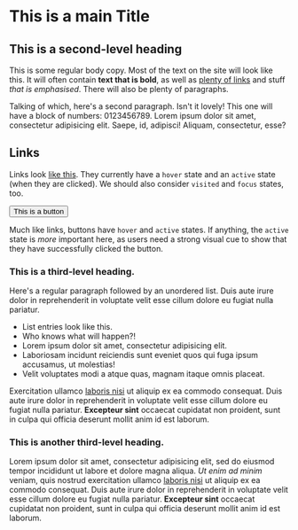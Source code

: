 # This is a main Title

## This is a second-level heading

This is some regular body copy. Most of the text on the site will look like this. It will often contain **text that is bold**, as well as [plenty of links](/) and stuff *that is emphasised*. There will also be plenty of paragraphs.

Talking of which, here's a second paragraph. Isn't it lovely! This one will have a block of numbers: 0123456789. Lorem ipsum dolor sit amet, consectetur adipisicing elit. Saepe, id, adipisci! Aliquam, consectetur, esse?

## Links

Links look [like this](/). They currently have a `hover` state and an `active` state (when they are clicked). We should also consider `visited` and `focus` states, too.

<button>This is a button</button>

Much like links, buttons have `hover` and `active` states. If anything, the `active` state is *more* important here, as users need a strong visual cue to show that they have successfully clicked the button.

### This is a third-level heading.

Here's a regular paragraph followed by an unordered list. Duis aute irure dolor in reprehenderit in voluptate velit esse
cillum dolore eu fugiat nulla pariatur.

* List entries look like this.
* Who knows what will happen?!
* Lorem ipsum dolor sit amet, consectetur adipisicing elit.
* Laboriosam incidunt reiciendis sunt eveniet quos qui fuga ipsum accusamus, ut molestias!
* Velit voluptates modi a atque quas, magnam itaque omnis placeat.

Exercitation ullamco [laboris nisi](/) ut aliquip ex ea commodo
consequat. Duis aute irure dolor in reprehenderit in voluptate velit esse
cillum dolore eu fugiat nulla pariatur. __Excepteur sint__ occaecat cupidatat non proident, sunt in culpa qui officia deserunt mollit anim id est laborum.

### This is another third-level heading.

Lorem ipsum dolor sit amet, consectetur adipisicing elit, sed do eiusmod
tempor incididunt ut labore et dolore magna aliqua. _Ut enim ad minim_ veniam,
quis nostrud exercitation ullamco [laboris nisi](/) ut aliquip ex ea commodo
consequat. Duis aute irure dolor in reprehenderit in voluptate velit esse
cillum dolore eu fugiat nulla pariatur. __Excepteur sint__ occaecat cupidatat non proident, sunt in culpa qui officia deserunt mollit anim id est laborum.
